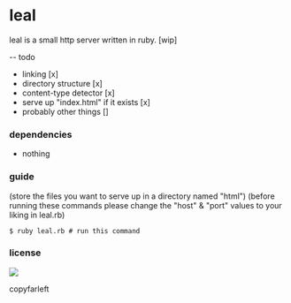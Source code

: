 # leal

leal is a small http server written in ruby. [wip]

-- todo
  - linking [x]
  - directory structure [x]
  - content-type detector [x]
  - serve up "index.html" if it exists [x]
  - probably other things []
  

### dependencies

* nothing

### guide
(store the files you want to serve up in a directory named "html")
(before running these commands please change the "host" & "port" values to your liking in leal.rb)
```
$ ruby leal.rb # run this command
```
### license
![](http://i.imgur.com/HdsLqoL.png)

copyfarleft
